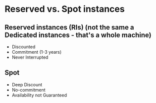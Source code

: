 # Reserved vs. Spot instances

## Reserved instances (RIs) (not the same a Dedicated instances - that's a whole machine)

- Discounted
- Commitment (1-3 years)
- Never Interrupted

## Spot

- Deep Discount
- No-commitment
- Availability not Guaranteed